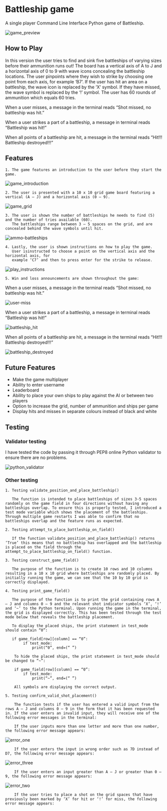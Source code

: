 # Battleship game

A single player Command Line Interface Python game of Battleship.

![game_preview](https://github.com/krigla3/battleships-game/blob/main/docs/game_preview.jpg)


## How to Play

In this version the user tries to find and sink five battleships of varying sizes before their ammunition runs out! The board has a vertical axis of A to J and a horizontal axis of 0 to 9 with wave icons concealing the battleship locations. The user pinpoints where they wish to strike by choosing one point from each axis, for example ‘B7’. If the user has hit an area on a battleship, the wave icon is replaced by the ‘X’ symbol. If they have missed, the wave symbol is replaced by the ‘!’ symbol. The user has 60 rounds of ammunition which equals 60 tries. 

When a user misses, a message in the terminal reads “Shot missed, no battleship was hit.”

When a user strikes a part of a battleship, a message in terminal reads “Battleship was hit!”

When all points of a battleship are hit, a message in the terminal reads “Hit!!! Battleship destroyed!!!”


## Features

    1. The game features an introduction to the user before they start the game.

![game_introduction](https://github.com/krigla3/battleships-game/blob/main/docs/game_introduction.jpg)

    2. The user is presented with a 10 x 10 grid game board featuring a vertical (A – J) and a horizontal axis (0 – 9).

![game_grid](https://github.com/krigla3/battleships-game/blob/main/docs/game_grid.jpg)

    3. The user is shown the number of battleships he needs to find (5) and the number of tries available (60). 
       The battleships range between 3 – 5 spaces on the grid, and are concealed behind the wave symbols until hit.

![ammo-battleships](https://github.com/krigla3/battleships-game/blob/main/docs/ammo-battleships.jpg)

    4. Lastly, the user is shown instructions on how to play the game. 
       User isinstructed to choose a point on the vertical axis and the horizontal axis, for
       example ‘C7’ and then to press enter for the strike to release.

![play_instructions](https://github.com/krigla3/battleships-game/blob/main/docs/play_instructions.jpg)

    5. Win and loss announcements are shown throughout the game:

When a user misses, a message in the terminal reads “Shot missed, no battleship was hit.”

![user-miss](https://github.com/krigla3/battleships-game/blob/main/docs/user-miss.gif)

When a user strikes a part of a battleship, a message in terminal reads “Battleship was hit!”

![battleship_hit](https://github.com/krigla3/battleships-game/blob/main/docs/battleship_hit.gif)

When all points of a battleship are hit, a message in the terminal reads “Hit!!! Battleship destroyed!!!”

![battleship_destroyed](https://github.com/krigla3/battleships-game/blob/main/docs/battleship_destroyed.gif)


## Future Features

* Make the game multiplayer
* Ability to enter username
* Leaderboard
* Ability to place your own ships to play against the AI or between two players
* Option to increase the grid, number of ammunition and ships per game
* Display hits and misses in separate colours instead of black and white


## Testing

### Validator testing

I have tested the code by passing it through PEP8 online Python validator to ensure there are no problems.

![python_validator](https://github.com/krigla3/battleships-game/blob/main/docs/python_validator.jpg)


### Other testing

    1. Testing validate_position_and_place_battleship()

       The function is intended to place battleships of sizes 3-5 spaces randomly on the game field in four directions without having any battleships overlap. To ensure this is properly tested, I introduced a test mode variable which shows the placement of the battleships. Through multiple game restarts I was able to confirm that no battleships overlap and the feature runs as expected.

    2. Testing attempt_to_place_battleship_on_field()

       If the function validate_position_and_place_battleship() returns ‘True’ this means that no battleship has overlapped and the battleship is placed on the field through the attempt_to_place_battleship_on_field() function.

    3. Testing construct_game_field()

       The purpose of the function is to create 10 rows and 10 columns resulting in a 10 x 10 grid where battleships are randomly placed. By initially running the game, we can see that the 10 by 10 grid is correctly displayed. 

    4. Testing print_game_field()

       The purpose of the function is to print the grid containing rows A – J and columns 0 – 9 and the relevant shot indicator symbols ‘X’, ‘!’ and ‘~’ to the Python terminal. Upon running the game in the terminal, the grid is displayed correctly. This has been tested through the test mode below that reveals the battleship placement.

       To display the placed ships, the print statement in test_mode should contain “0”:

       if game_field[row][column] == “0”:
            if test_mode:
                print(“0”, end=(“ ”)

        To hide the placed ships, the print statement in test_mode should be changed to “~”:

        if game_field[row][column] == “0”:
            if test_mode:
                print(“~”, end=(“ ”)

        All symbols are displaying the correct output.

    5. Testing confirm_valid_shot_placement()

        The function tests if the user has entered a valid input from the rows A – J and columns 0 – 9 in the form that it has been requested in. If the user enters an invalid input, they will receive one of the following error messages in the terminal:

        If the user inputs more than one letter and more than one number, the following error message appears:

![error_one](https://github.com/krigla3/battleships-game/blob/main/docs/error_one.gif) 

        If the user enters the input in wrong order such as 7D instead of D7, the following error message appears:

![error_three](https://github.com/krigla3/battleships-game/blob/main/docs/error_three.gif)

        If the user enters an input greater than A – J or greater than 0 – 9, the following error message appears:

![error_two](https://github.com/krigla3/battleships-game/blob/main/docs/error_two.gif)

        If the user tries to place a shot on the grid spaces that have previously been marked by ‘X’ for hit or ‘!’ for miss, the following error message appears:

<screenshot>


    






















